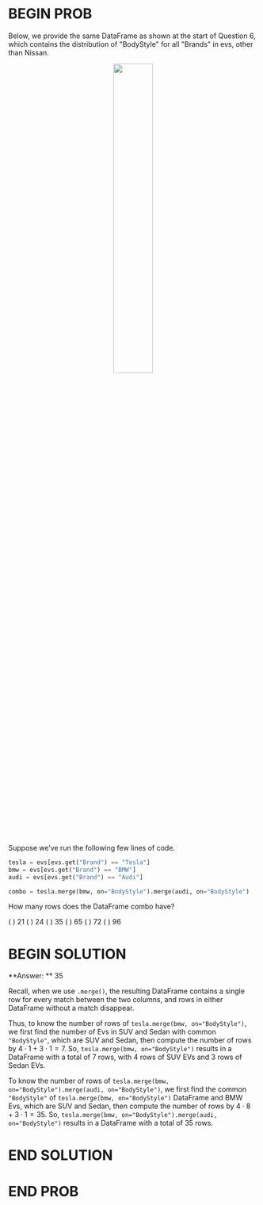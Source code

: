 # BEGIN PROB

Below, we provide the same DataFrame as shown at the start of Question 6, which contains the distribution of "BodyStyle" for all "Brands" in evs, other than Nissan.

<center><img src='../assets/images/fa22-midterm/midq6.png' width=40%></center>

Suppose we’ve run the following few lines of code.

```py
tesla = evs[evs.get("Brand") == "Tesla"]
bmw = evs[evs.get("Brand") == "BMW"]
audi = evs[evs.get("Brand") == "Audi"]

combo = tesla.merge(bmw, on="BodyStyle").merge(audi, on="BodyStyle")
```

How many rows does the DataFrame combo have?

( ) 21
( ) 24
( ) 35
( ) 65
( ) 72
( ) 96

# BEGIN SOLUTION

**Answer: ** 35

Recall, when we use `.merge()`, the resulting DataFrame contains a single row for every match between the two columns, and rows in either DataFrame without a match disappear. 

Thus, to know the number of rows of `tesla.merge(bmw, on="BodyStyle")`, we first find the number of Evs in SUV and Sedan with common `"BodyStyle"`, which are SUV and Sedan, then compute the number of rows by $4\cdot 1+3 \cdot 1 = 7$. So, `tesla.merge(bmw, on="BodyStyle")` results in a DataFrame with a total of 7 rows, with 4 rows of SUV EVs and 3 rows of Sedan EVs. 

To know the number of rows of `tesla.merge(bmw, on="BodyStyle").merge(audi, on="BodyStyle")`, we first find the common `"BodyStyle"` of `tesla.merge(bmw, on="BodyStyle")` DataFrame and BMW Evs, which are SUV and Sedan, then compute the number of rows by $4\cdot 8+3 \cdot 1 = 35$. So, `tesla.merge(bmw, on="BodyStyle").merge(audi, on="BodyStyle")` results in a DataFrame with a total of 35 rows. 

# END SOLUTION

# END PROB